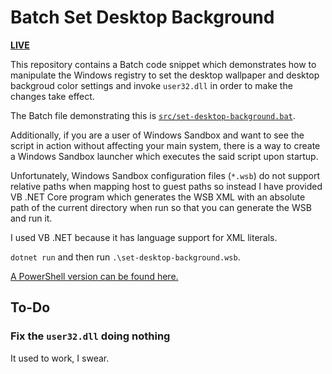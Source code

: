 # Batch Set Desktop Background

[**LIVE**](https://tomashubelbauer.github.io/batch-set-desktop-background)

This repository contains a Batch code snippet which demonstrates how to manipulate
the Windows registry to set the desktop wallpaper and desktop backgroud color
settings and invoke `user32.dll` in order to make the changes take effect.

The Batch file demonstrating this is [`src/set-desktop-background.bat`](src/set-desktop-background.bat).

Additionally, if you are a user of Windows Sandbox and want to see the script in
action without affecting your main system, there is a way to create a Windows
Sandbox launcher which executes the said script upon startup.

Unfortunately, Windows Sandbox configuration files (`*.wsb`) do not support relative
paths when mapping host to guest paths so instead I have provided VB .NET Core
program which generates the WSB XML with an absolute path of the current directory
when run so that you can generate the WSB and run it.

I used VB .NET because it has language support for XML literals.

`dotnet run` and then run `.\set-desktop-background.wsb`.

[A PowerShell version can be found here.](https://github.com/TomasHubelbauer/powershell-wallpaper)

## To-Do

### Fix the `user32.dll` doing nothing

It used to work, I swear.
